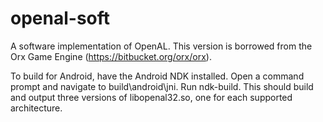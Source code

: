 openal-soft
===========

A software implementation of OpenAL.  This version is borrowed from the Orx Game Engine (https://bitbucket.org/orx/orx).

To build for Android, have the Android NDK installed.  Open a command prompt and navigate to build\android\jni.  Run ndk-build.  This should build and output three versions of libopenal32.so, one for each supported architecture.


